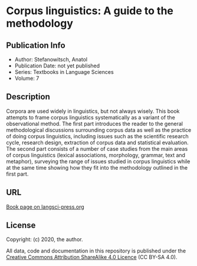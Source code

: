 # Corpus linguistics: A guide to the methodology

## Publication Info

- Author: Stefanowitsch, Anatol
- Publication Date: not yet published
- Series: Textbooks in Language Sciences
- Volume: 7

## Description
Corpora are used widely in linguistics, but not always wisely. This book attempts to frame corpus linguistics systematically as a variant of the observational method. The first part introduces the reader to the general methodological discussions surrounding corpus data as well as the practice of doing corpus linguistics, including issues such as the scientific research cycle, research design, extraction of corpus data and statistical evaluation. The second part consists of a number of case studies from the main areas of corpus linguistics (lexical associations, morphology, grammar, text and metaphor), surveying the range of issues studied in corpus linguistics while at the same time showing how they fit into the methodology outlined in the first part.



## URL

[Book page on langsci-press.org](http://langsci-press.org/catalog/book/148)


## License

Copyright: (c) 2020, the author.

All data, code and documentation in this repository is published under the
[Creative Commons Attribution ShareAlike 4.0 Licence](http://creativecommons.org/licenses/by-sa/4.0/)
(CC BY-SA 4.0).
